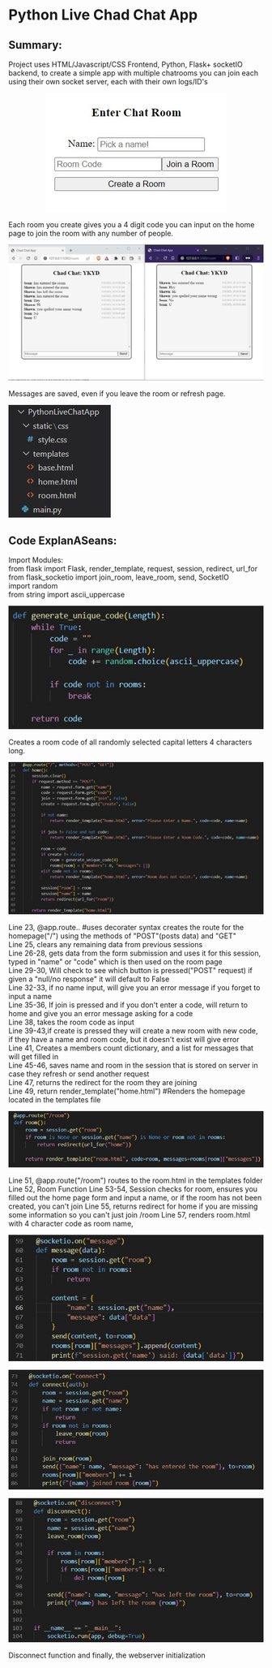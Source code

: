 # Python Live Chad Chat App

## Summary:

Project uses HTML/Javascript/CSS Frontend, Python, Flask+ socketIO backend, to create a simple app with multiple chatrooms you can join each using their own socket server, each with their own logs/ID's

<p align="center">  
<img src="https://github.com/evilusean/Pysean/blob/main/Python-Live-Chat-App/static/Images/homepage.jpg"</center>  
</p>

Each room you create gives you a 4 digit code you can input on the home page to join the room with any number of people.

<p align="center">  
<img src="https://github.com/evilusean/Pysean/blob/main/Python-Live-Chat-App/static/Images/ChatChatRoom.jpg"</center>  
</p>

Messages are saved, even if you leave the room or refresh page.

<p align="left">  
<img src="https://github.com/evilusean/Pysean/blob/main/Python-Live-Chat-App/static/Images/ChadChatFiles.jpg"</left>  
</p>

## Code ExplanASeans:

Import Modules: <br/>
from flask import Flask, render_template, request, session, redirect, url_for <br/>
from flask_socketio import join_room, leave_room, send, SocketIO <br/>
import random <br/>
from string import ascii_uppercase <br/>

<p align="left">  
<img src="https://github.com/evilusean/Pysean/blob/main/Python-Live-Chat-App/static/Images/1GenerateCode.jpg"</left>  
</p>

Creates a room code of all randomly selected capital letters 4 characters long.

<p align="left">  
<img src="https://github.com/evilusean/Pysean/blob/main/Python-Live-Chat-App/static/Images/2Home2.jpg"</left>  
</p>

Line 23, @app.route.. #uses decorater syntax creates the route for the homepage("/") using the methods of "POST"(posts data) and "GET" <br/>
Line 25, clears any remaining data from previous sessions <br/>
Line 26-28, gets data from the form submission and uses it for this session, typed in "name" or "code" which is then used on the room page <br/>
Line 29-30, Will check to see which button is pressed("POST" request) if given a "null/no response" it will default to False <br/>
Line 32-33, if no name input, will give you an error message if you forget to input a name <br/>
Line 35-36, If join is pressed and if you don't enter a code, will return to home and give you an error message asking for a code <br/>
Line 38, takes the room code as input <br/>
Line 39-43,if create is pressed they will create a new room with new code, if they have a name and room code, but it doesn't exist will give error <br/>
Line 41, Creates a members count dictionary, and a list for messages that will get filled in <br/>
Line 45-46, saves name and room in the session that is stored on server in case they refresh or send another request <br/>
Line 47, returns the redirect for the room they are joining <br/>
Line 49, return render_template("home.html") #Renders the homepage located in the templates file <br/>

<p align="left">  
<img src="https://github.com/evilusean/Pysean/blob/main/Python-Live-Chat-App/static/Images/3Room.jpg"</left>  
</p>

Line 51, @app.route("/room") routes to the room.html in the templates folder
Line 52, Room Function
Line 53-54, Session checks for room, ensures you filled out the home page form and input a name, or if the room has not been created, you can't join
Line 55, returns redirect for home if you are missing some information so you can't just join /room
Line 57, renders room.html with 4 character code as room name, 

<p align="left">  
<img src="https://github.com/evilusean/Pysean/blob/main/Python-Live-Chat-App/static/Images/4Message.jpg"</left>  
</p>

<p align="left">  
<img src="https://github.com/evilusean/Pysean/blob/main/Python-Live-Chat-App/static/Images/5Connect.jpg"</left>  
</p>


<p align="left">  
<img src="https://github.com/evilusean/Pysean/blob/main/Python-Live-Chat-App/static/Images/6Disconnect.jpg"</left>  
</p>

Disconnect function 
and finally, the webserver initialization
